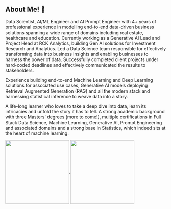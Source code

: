 ## About Me! 👋

Data Scientist, AI/ML Engineer and AI Prompt Engineer with 4+ years of professional experience in modelling end-to-end data-driven business solutions spanning a wide range of domains including real estate, healthcare and education. Currently working as a Generative AI Lead and Project Head at RCK Analytics, building Gen AI solutions for Investment Research and Analytics. Led a Data Science team responsible for effectively transforming data into business insights and enabling businesses to harness the power of data. Successfully completed client projects under hard-coded deadlines and effectively communicated the results to stakeholders.

Experience building end-to-end Machine Learning and Deep Learning solutions for associated use cases, Generative AI models deploying Retrieval Augmented Generation (RAG) and all the modern stack and harnessing statistical inference to weave data into a story.

A life-long learner who loves to take a deep dive into data, learn its intricacies and unfold the story it has to tell. A strong academic background with three Masters' degrees (more to come!), multiple certifications in Full Stack Data Science, Machine Learning, Generative AI, Prompt Engineering and associated domains and a strong base in Statistics, which indeed sits at the heart of machine learning.

<a href="https://github.com/VaradDeshmukh97/github-readme-stats">
  <img height=200 align="center" src="https://github-readme-stats.vercel.app/api?username=VaradDeshmukh97&show_icons=true">
</a>
<a href="https://github.com/VaradDeshmukh97/convoychat">
  <img height=200 align="center" src="https://github-readme-stats.vercel.app/api/top-langs/?username=VaradDeshmukh97&layout=compact">
</a>
